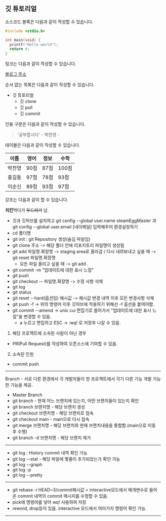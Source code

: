  ## 깃 튜토리얼

소스코드 블록은 다음과 같이 작성할 수 있습니다.

```c
#include <stdio.h>

int main(void) {
  printf("Hello world");
  return 0;
}
```

링크는 다음과 같이 작성할 수 있습니다.

[블로그 주소](https://blog.naver.com/noglass_gongdae)

순서 없는 목록은 다음과 같이 작성할 수 있습니다.

* 깃 튜토리얼
  * 깃 clone
  * 깃 pull
  * 깃 commit

인용 구문은 다음과 같이 작성할 수 있습니다.

> '공부합시다' - 박찬영 -

테이블은 다음과 같이 작성할 수 있습니다.

이름|영어|정보|수학
---|---|---|---|
박찬영|90점|87점|100점|
홍길동|97점|78점|93점|
이순신|89점|93점|97점|

강조는 다음과 같이 할 수 있습니다.

**치킨**먹다가 ~~두드러기~~ 남.


* 깃과 깃허브를 설치하고 git config --global user.name steamEggMaster 과 git config --global user.email [내이메일] 입력해주어 환경설정하기 
* cd 폴더명
* git init : git Repository 생성(숨김 파일임)
* git clone 주소 -> 해당 폴더 안에 리포지토리 파일명이 생성됨
* git add 파일명.확장명 -> staging area로 올라감 / 다시 내려보내고 싶을 때 -> git reset 파일명.확장명
   * 모든 파일 올리고 싶을 때 -> git add .
* git commit -m "업데이트에 대한 표시 느낌"
* git push
* git checkout -- 파일명.확장명 -> 수정 사항 삭제
* git log
* git status
* git reset --hard(옵션임) 해시값 -> 해시값 변경 내역 이후 모든 변경사항 삭제
* git push -f -> 위의 명령어 이후 깃허브에 적용하기 위해선 -f 옵션을 붙여야함.
* git commit --amend -> unix cui 편집기로 들어가서 "업데이트에 대한 표시 느낌"을 변경할 수 있음.
   * a 누르고 편집하고 ESC -> :wq! 로 저장후 나갈 수 있음.
 
1. 해당 프로젝트에 소속된 사람이 아닌 경우
- PR(Pull Request)를 작성하여 오픈소스에 기여할 수 있음.
2. 소속된 인원
- commit push
-------------------------------------------------------------------
Branch - 서로 다른 환경에서 각 개발자들이 한 프로젝트에서 각기 다른 기능 개발 가능한 기능을 제공.
* Master Branch
* git branch - 현재 어느 브랜치에 있는지, 어떤 브랜치들이 있는지 확인
* git branch 브랜치명 - 해당 브랜치 생성
* git checkout 브랜치명 - 해당 브랜치로 접속
* git checkout main - main으로 다시 접속
* git merge 브랜치명 - 해당 브랜치와 현재 브랜치내용을 통합함.(main으로 이동 후 수행)
* git branch -d 브랜치명 - 해당 브랜치 제거
-------------------------------------------------------------------
* git log : History commit 내역 확인 가능
* git log --stat - 해당 파일에 몇줄이 추가되었는가 확인 가능
* git log --graph
* git log -p
* git log --pretty
-------------------------------------------------------------------
* git rebase -i HEAD~3/commit해시값 = interactive모드에서 매개변수로 들어온 commit 내역의 commit 메시지를 수정할 수 있음.
* pick에 명령어를 넣어 wq! 사용하여 저장
* reword, drop등이 있음. interactive 모드에서 여러가지 명령어 확인 가능.
-------------------------------------------------------------------
